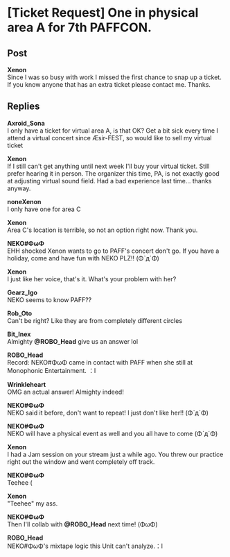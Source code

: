 # [Ticket Request] One in physical area A for 7th PAFFCON.
## Post
**Xenon**<br>
Since I was so busy with work I missed the first chance to snap up a ticket. If you know anyone that has an extra ticket please contact me. Thanks.


## Replies
**Axroid_Sona**<br>
I only have a ticket for virtual area A, is that OK? Get a bit sick every time I attend a virtual concert since Æsir-FEST, so would like to sell my virtual ticket

**Xenon**<br>
If I still can't get anything until next week I'll buy your virtual ticket. Still prefer hearing it in person. The organizer this time, PA, is not exactly good at adjusting virtual sound field. Had a bad experience last time... thanks anyway.

**noneXenon**<br>
I only have one for area C

**Xenon**<br>
Area C's location is terrible, so not an option right now. Thank you. 

**NEKO#ΦωΦ**<br>
EHH shocked Xenon wants to go to PAFF's concert don't go. If you have a holiday, come and have fun with NEKO PLZ!! (ΦˋдˊΦ)

**Xenon**<br>
I just like her voice, that's it. What's your problem with her?

**Gearz_Igo**<br>
NEKO seems to know PAFF??

**Rob_Oto**<br>
Can't be right? Like they are from completely different circles

**Bit_Inex**<br>
Almighty **@ROBO\_Head** give us an answer lol

**ROBO_Head**<br>
Record: NEKO\#ΦωΦ came in contact with PAFF when she still at Monophonic Entertainment. ：l

**Wrinkleheart**<br>
OMG an actual answer! Almighty indeed!

**NEKO#ΦωΦ**<br>
NEKO said it before, don't want to repeat! I just don't like her!! (ΦˋдˊΦ)

**NEKO#ΦωΦ**<br>
NEKO will have a physical event as well and you all have to come (ΦˋдˊΦ)

**Xenon**<br>
I had a Jam session on your stream just a while ago. You threw our practice right out the window and went completely off track. 

**NEKO#ΦωΦ**<br>
Teehee (

**Xenon**<br>
"Teehee" my ass. 

**NEKO#ΦωΦ**<br>
Then I'll collab with **@ROBO\_Head** next time! (ΦωΦ)

**ROBO_Head**<br>
NEKO\#ΦωΦ's mixtape logic this Unit can't analyze.：l

